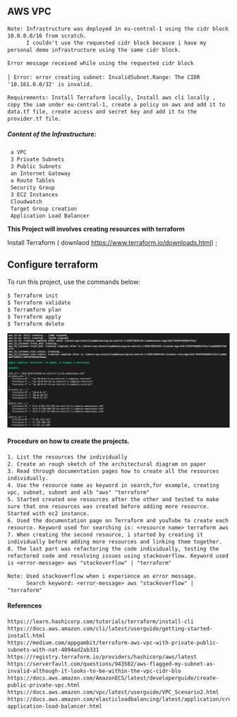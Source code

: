 ## AWS VPC
```
Note: Infrastructure was deployed in eu-central-1 using the cidr block 10.0.0.0/16 from scratch. 
      I couldn't use the requested cidr block because i have my personal demo infrastructure using the same cidr block.    
```

```
Error message received while using the requested cidr block

│ Error: error creating subnet: InvalidSubnet.Range: The CIDR '10.161.0.0/32' is invalid.

```

```
Requirements: Install Terraform locally, Install aws cli locally , copy the iam under eu-central-1, create a policy on aws and add it to data.tf file, create access and secret key and add it to the provider.tf file. 
```

##### Content of the Infrastructure:
```
 a VPC
 3 Private Subnets
 3 Public Subnets
 an Internet Gateway
 a Route Tables
 Security Group
 3 EC2 Instances
 Cloudwatch
 Target Group creation 
 Application Load Balancer
```
**This Project will involves creating resources with terraform**

Install Terraform ( downlaod https://www.terraform.io/downloads.html) ;

## Configure terraform
To run this project, use the commands below:
```
$ Terraform init 
$ Terraform validate
$ Terramform plan
$ Terraform apply
$ Terraform delete 
```

![This is an image](https://github.com/franktastik/awsfile/blob/main/Screenshot%202022-02-09%20at%2022.39.59.png?raw=true)


#### Procedure on how to create the projects. 
```
1. List the resources the individually
2. Create an rough sketch of the architectural diagram on paper
3. Read through documentation pages how to create all the resources individually. 
4. Use the resource name as keyword in search,for example, creating vpc, subnet, subnet and alb "aws" "terraform"
5. Started created one resources after the other and tested to make sure that one resources was created before adding more resource. Started with ec2 instance. 
6. Used the documentation page on Terraform and youTube to create each resource. Keyword used for searching is: <resource name> terraform aws
7. When creating the second resource, i started by creating it individually before adding more resources and linking them together. 
8. The last part was refactoring the code individually, testing the refactored code and resolving issues using stackoverflow. Keyword used is <error-message> aws "stackoverflow" | "terraform"
```

```
Note: Used stackoverflow when i experience an error message. 
      Search keyword: <error-message> aws "stackoverflow" | "terraform"
```

#### References 
```
https://learn.hashicorp.com/tutorials/terraform/install-cli
https://docs.aws.amazon.com/cli/latest/userguide/getting-started-install.html
https://medium.com/appgambit/terraform-aws-vpc-with-private-public-subnets-with-nat-4094ad2ab331
https://registry.terraform.io/providers/hashicorp/aws/latest
https://serverfault.com/questions/943582/aws-flagged-my-subnet-as-invalid-although-it-looks-to-be-within-the-vpc-cidr-blo
https://docs.aws.amazon.com/AmazonECS/latest/developerguide/create-public-private-vpc.html
https://docs.aws.amazon.com/vpc/latest/userguide/VPC_Scenario2.html
https://docs.aws.amazon.com/elasticloadbalancing/latest/application/create-application-load-balancer.html
```

